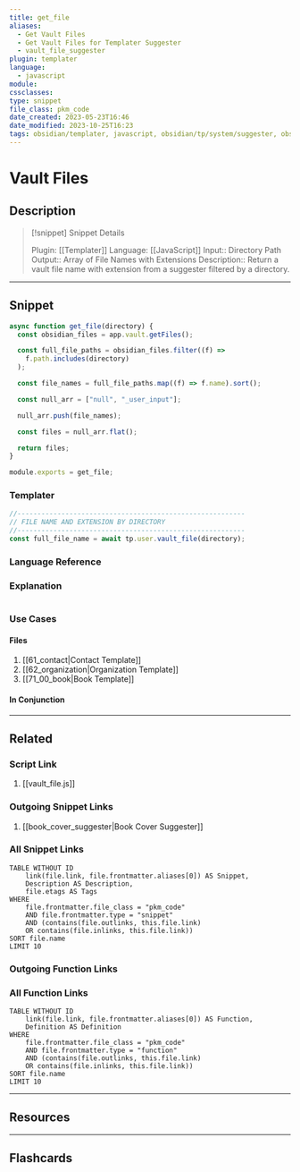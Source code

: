 ```yaml
---
title: get_file
aliases:
  - Get Vault Files
  - Get Vault Files for Templater Suggester
  - vault_file_suggester
plugin: templater
language:
  - javascript
module:
cssclasses:
type: snippet
file_class: pkm_code
date_created: 2023-05-23T16:46
date_modified: 2023-10-25T16:23
tags: obsidian/templater, javascript, obsidian/tp/system/suggester, obsidian/api
---
```

# Vault Files

## Description

> [!snippet] Snippet Details
>
> Plugin: [[Templater]]
> Language: [[JavaScript]]
> Input:: Directory Path
> Output:: Array of File Names with Extensions
> Description:: Return a vault file name with extension from a suggester filtered by a directory.

---

## Snippet

<!-- Add the full code including explanatory comments  -->

```javascript
async function get_file(directory) {
  const obsidian_files = app.vault.getFiles();

  const full_file_paths = obsidian_files.filter((f) =>
    f.path.includes(directory)
  );

  const file_names = full_file_paths.map((f) => f.name).sort();

  const null_arr = ["null", "_user_input"];

  null_arr.push(file_names);

  const files = null_arr.flat();

  return files;
}

module.exports = get_file;
```

### Templater

<!-- Add the full code as it should appear in the template  -->
<!-- Exclude explanatory comments  -->

```javascript
//---------------------------------------------------------
// FILE NAME AND EXTENSION BY DIRECTORY
//---------------------------------------------------------
const full_file_name = await tp.user.vault_file(directory);
```

### Language Reference

<!-- Recreate the code with links to files  -->

### Explanation

```javascript

```

### Use Cases

#### Files

<!-- Files containing the snippet  -->

1. [[61_contact|Contact Template]]
2. [[62_organization|Organization Template]]
3. [[71_00_book|Book Template]]

#### In Conjunction

<!-- Snippets used together with this snippet  -->

---

## Related

### Script Link

<!-- Link the user template script here -->

1. [[vault_file.js]]

### Outgoing Snippet Links

<!-- Link related snippet here -->

1. [[book_cover_suggester|Book Cover Suggester]]

### All Snippet Links

<!-- Query limit 10  -->

```dataview
TABLE WITHOUT ID
	link(file.link, file.frontmatter.aliases[0]) AS Snippet,
	Description AS Description,
	file.etags AS Tags
WHERE
	file.frontmatter.file_class = "pkm_code"
	AND file.frontmatter.type = "snippet"
	AND (contains(file.outlinks, this.file.link)
	OR contains(file.inlinks, this.file.link))
SORT file.name
LIMIT 10
```

### Outgoing Function Links

<!-- Link related functions here -->

### All Function Links

<!-- Query limit 10  -->

```dataview
TABLE WITHOUT ID
	link(file.link, file.frontmatter.aliases[0]) AS Function,
	Definition AS Definition
WHERE
	file.frontmatter.file_class = "pkm_code"
	AND file.frontmatter.type = "function"
	AND (contains(file.outlinks, this.file.link)
	OR contains(file.inlinks, this.file.link))
SORT file.name
LIMIT 10
```

---

## Resources

---

## Flashcards
